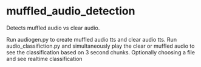 ﻿# muffled_audio_detection

Detects muffled audio vs clear audio. 

Run audiogen.py to create muffled audio tts and clear audio tts. Run audio_classifiction.py and simultaneously play the clear or muffled audio to see the classification based on 3 second chunks. Optionally choosing a file and see realtime classification

